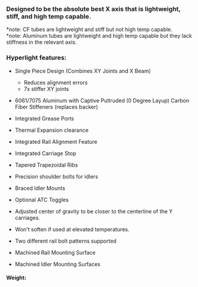 ### Designed to be the absolute best X axis that is lightweight, stiff, and high temp capable. 
*note: CF tubes are lightweight and stiff but not high temp capable. <br />
*note: Aluminum tubes are lightweight and high temp capable but they lack stiffness in the relevant axis.<br />



### Hyperlight features:
- Single Piece Design (Combines XY Joints and X Beam)
  - Reduces alignment errors
  - 7x stiffer XY joints 
- 6061/7075 Aluminum with Captive Pultruded (0 Degree Layup) Carbon Fiber Stiffeners (replaces backer)
- Integrated Grease Ports
- Thermal Expansion clearance 
- Integrated Rail Alignment Feature
- Integrated Carriage Stop
- Tapered Trapezoidal Ribs
- Precision shoulder bolts for idlers
- Braced Idler Mounts
- Optional ATC Toggles  
- Adjusted center of gravity to be closer to the centerline of the Y carriages. 
- Won't soften if used at elevated temperatures. 
- Two different rail bolt patterns supported

- Machined Rail Mounting Surface
- Machined Idler Mounting Surfaces 

#### Weight:
